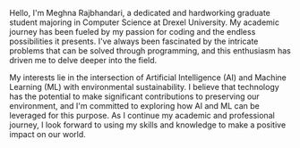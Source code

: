 Hello, I'm Meghna Rajbhandari, a dedicated and hardworking graduate student majoring in Computer Science at Drexel University. My academic journey has been fueled by my passion for coding and the endless possibilities it presents. I've always been fascinated by the intricate problems that can be solved through programming, and this enthusiasm has driven me to delve deeper into the field.

My interests lie in the intersection of Artificial Intelligence (AI) and Machine Learning (ML) with environmental sustainability. I believe that technology has the potential to make significant contributions to preserving our environment, and I'm committed to exploring how AI and ML can be leveraged for this purpose. As I continue my academic and professional journey, I look forward to using my skills and knowledge to make a positive impact on our world.
